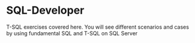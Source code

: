 # SQL-Developer
T-SQL exercises covered here. You will see different scenarios and cases by using fundamental SQL and T-SQL on SQL Server
